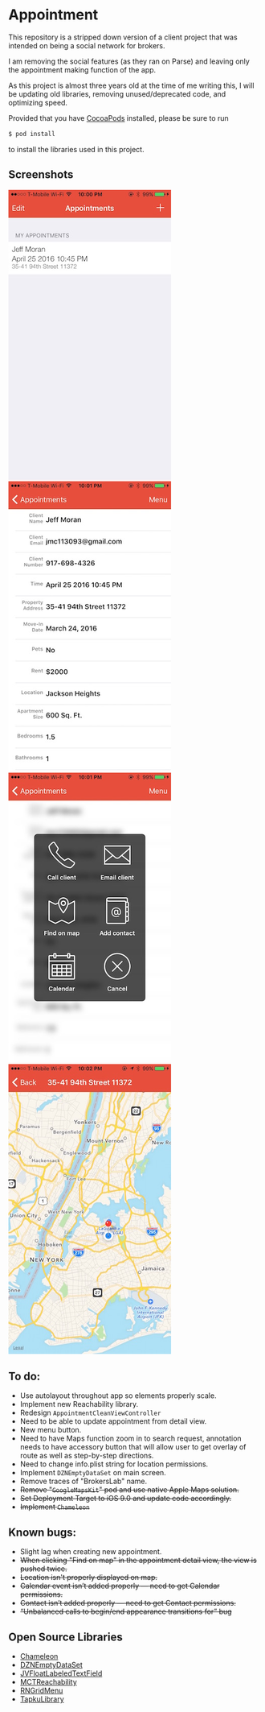 # Appointment

This repository is a stripped down version of a client project that was
intended on being a social network for brokers.

I am removing the social features (as they ran on Parse) and leaving
only the appointment making function of the app.

As this project is almost three years old at the time of me writing
this, I will be updating old libraries, removing unused/deprecated code,
and optimizing speed.

Provided that you have [CocoaPods](http://cocoapods.org) installed, please be sure to run
```bash
$ pod install
```
to install the libraries used in this project.

## Screenshots
![Main screen](/Screenshots/1.jpg?raw=true)
![Detail view](/Screenshots/2.jpg?raw=true)
![Menu](/Screenshots/3.jpg?raw=true)
![Maps view](/Screenshots/4.jpg?raw=true)

## To do:
- Use autolayout throughout app so elements properly scale.
- Implement new Reachability library.
- Redesign ```AppointmentCleanViewController```
- Need to be able to update appointment from detail view.
- New menu button.
- Need to have Maps function zoom in to search request, annotation needs to have accessory button that will allow user to get overlay of route as well as step-by-step directions.
- Need to change info.plist string for location permissions.
- Implement ```DZNEmptyDataSet``` on main screen.
- Remove traces of "BrokersLab" name.
- ~~Remove "```GoogleMapsKit```" pod and use native Apple Maps solution.~~
- ~~Set Deployment Target to iOS 9.0 and update code accordingly.~~
- ~~Implement ```Chameleon```~~

## Known bugs:
- Slight lag when creating new appointment.
- ~~When clicking "Find on map" in the appointment detail view, the view is pushed twice.~~
- ~~Location isn't properly displayed on map.~~
- ~~Calendar event isn’t added properly — need to get Calendar permissions.~~
- ~~Contact isn’t added properly — need to get Contact permissions.~~
- ~~“Unbalanced calls to begin/end appearance transitions for” bug~~

## Open Source Libraries
- [Chameleon](https://github.com/ViccAlexander/Chameleon)
- [DZNEmptyDataSet](https://github.com/dzenbot/DZNEmptyDataSet)
- [JVFloatLabeledTextField](https://github.com/jverdi/JVFloatLabeledTextField)
- [MCTReachability](https://github.com/ministrycentered/MCTReachability)
- [RNGridMenu](https://github.com/rnystrom/RNGridMenu)
- [TapkuLibrary](https://github.com/devinross/tapkulibrary)
